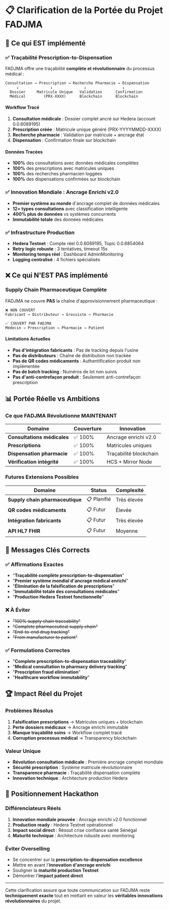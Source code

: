 # 📋 Clarification de la Portée du Projet FADJMA

## 🎯 **Ce qui EST implémenté**

### ✅ **Traçabilité Prescription-to-Dispensation**
FADJMA offre une traçabilité **complète et révolutionnaire** du processus médical :

```
Consultation → Prescription → Recherche Pharmacie → Dispensation
     ↓              ↓              ↓                ↓
  Dossier     Matricule Unique   Validation      Confirmation
  Médical        (PRX-XXXX)      Blockchain      Blockchain
```

#### **Workflow Tracé**
1. **Consultation médicale** : Dossier complet ancré sur Hedera (account 0.0.6089195)
2. **Prescription créée** : Matricule unique généré (PRX-YYYYMMDD-XXXX)
3. **Recherche pharmacie** : Validation par matricule + ancrage état
4. **Dispensation** : Confirmation finale sur blockchain

#### **Données Tracées**
- **100%** des consultations avec données médicales complètes
- **100%** des prescriptions avec matricules uniques
- **100%** des recherches pharmacien loggées
- **100%** des dispensations confirmées sur blockchain

### ✅ **Innovation Mondiale : Ancrage Enrichi v2.0**
- **Premier système au monde** d'ancrage complet de données médicales
- **12+ types consultations** avec classification intelligente
- **400% plus de données** vs systèmes concurrents
- **Immutabilité totale** des données médicales

### ✅ **Infrastructure Production**
- **Hedera Testnet** : Compte réel 0.0.6089195, Topic 0.0.6854064
- **Retry logic robuste** : 3 tentatives, timeout 15s
- **Monitoring temps réel** : Dashboard AdminMonitoring
- **Logging centralisé** : 4 fichiers spécialisés

## ❌ **Ce qui N'EST PAS implémenté**

### **Supply Chain Pharmaceutique Complète**
FADJMA ne couvre **PAS** la chaîne d'approvisionnement pharmaceutique :

```
❌ NON COUVERT
Fabricant → Distributeur → Grossiste → Pharmacie

✅ COUVERT PAR FADJMA
Médecin → Prescription → Pharmacie → Patient
```

#### **Limitations Actuelles**
- **Pas d'intégration fabricants** : Pas de tracking depuis l'usine
- **Pas de distributeurs** : Chaîne de distribution non trackée
- **Pas de QR codes médicaments** : Authentification produit non implémentée
- **Pas de batch tracking** : Numéros de lot non suivis
- **Pas d'anti-contrefaçon produit** : Seulement anti-contrefaçon prescription

## 📊 **Portée Réelle vs Ambitions**

### **Ce que FADJMA Révolutionne MAINTENANT**
| Domaine | Couverture | Innovation |
|---------|------------|------------|
| **Consultations médicales** | ✅ 100% | Ancrage enrichi v2.0 |
| **Prescriptions** | ✅ 100% | Matricules uniques |
| **Dispensation pharmacie** | ✅ 100% | Traçabilité blockchain |
| **Vérification intégrité** | ✅ 100% | HCS + Mirror Node |

### **Futures Extensions Possibles**
| Domaine | Status | Complexité |
|---------|--------|------------|
| **Supply chain pharmaceutique** | 📋 Planifié | Très élevée |
| **QR codes médicaments** | 📋 Futur | Élevée |
| **Intégration fabricants** | 📋 Futur | Très élevée |
| **API HL7 FHIR** | 📋 Futur | Moyenne |

## 🎯 **Messages Clés Corrects**

### ✅ **Affirmations Exactes**
- "**Traçabilité complète prescription-to-dispensation**"
- "**Premier système mondial d'ancrage médical enrichi**"
- "**Élimination de la falsification de prescriptions**"
- "**Immutabilité totale des consultations médicales**"
- "**Production Hedera Testnet fonctionnelle**"

### ❌ **À Éviter**
- ~~"100% supply chain traceability"~~
- ~~"Complete pharmaceutical supply chain"~~
- ~~"End-to-end drug tracking"~~
- ~~"From manufacturer to patient"~~

### ✅ **Formulations Correctes**
- "**Complete prescription-to-dispensation traceability**"
- "**Medical consultation to pharmacy delivery tracking**"
- "**Prescription fraud elimination**"
- "**Healthcare workflow immutability**"

## 🏆 **Impact Réel du Projet**

### **Problèmes Résolus**
1. **Falsification prescriptions** → Matricules uniques + blockchain
2. **Perte dossiers médicaux** → Ancrage enrichi immutable
3. **Manque traçabilité soins** → Workflow complet tracé
4. **Corruption processus médical** → Transparency blockchain

### **Valeur Unique**
- **Révolution consultation médicale** : Première ancrage complet mondiale
- **Sécurité prescription** : Système matricule révolutionnaire
- **Transparence pharmacie** : Traçabilité dispensation complète
- **Innovation technique** : Architecture production Hedera

## 🚀 **Positionnement Hackathon**

### **Différenciateurs Réels**
1. **Innovation mondiale prouvée** : Ancrage enrichi v2.0 fonctionnel
2. **Production ready** : Hedera Testnet opérationnel
3. **Impact social direct** : Résout crise confiance santé Sénégal
4. **Maturité technique** : Architecture robuste avec monitoring

### **Éviter Overselling**
- Se concentrer sur la **prescription-to-dispensation excellence**
- Mettre en avant l'**innovation d'ancrage enrichi**
- Souligner la **maturité production Testnet**
- Démontrer l'**impact patient direct**

---

Cette clarification assure que toute communication sur FADJMA reste **techniquement exacte** tout en mettant en valeur les **véritables innovations révolutionnaires** du projet.